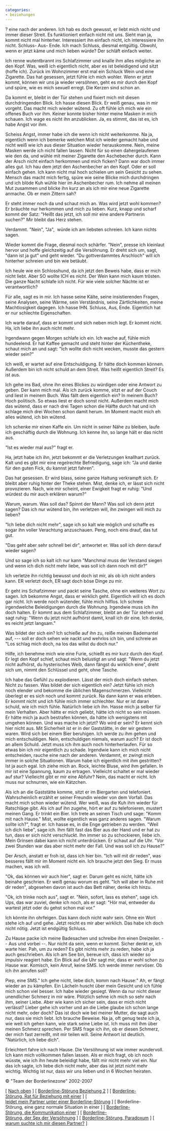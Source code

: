 ```yaml
---
categories:
- beziehungen
---
```

? eine nach der anderen. Ich hab
es doch gewusst, er liebt mich nicht und immer dieser Streit. Es funktioniert
einfach nicht mit uns. Sieht man ja, kommt nicht mal hinterher. Interessiert ihn
einfach nicht, ich interessiere ihn nicht. Schluss- Aus- Ende. Ich mach Schluss,
diesmal entgültig. Obwohl, wenn er jetzt käme und mich lieben würde? Der schläft
einfach weiter.

Ich renne wutentbrannt ins Schlafzimmer und knalle ihm alles mögliche
an den Kopf. Was, weiß ich eigentlich nicht, aber es ist beleidigend und sitzt
(hoffe ich). Zurück im Wohnzimmer erst mal ein Schluck Wein und eine Zigarette.
Das hat gesessen, jetzt fühle ich mich wohler. Wenn er jetzt kommt, können wir
uns ja wieder versöhnen, geht es mir durch den Kopf und spüre, wie es mich
sexuell erregt. Die Kerzen sind schon an.

Da kommt er, bleibt in der Tür stehen
und fixiert mich mit diesen durchdringenden Blick. Ich hasse diesen Blick. Er
weiß genau, was in mir vorgeht. Das macht mich wieder wütend. Zu oft fühle
ich mich wie ein offenes Buch vor ihm. Keiner konnte bisher hinter meine Masken
in mich schauen. Ich wage es nicht ihn anzublicken. Ja, es stimmt, das ist es,
ich habe Angst vor ihm.

Scheiss Angst, immer
habe ich die wenn ich nicht weiterkomme. Na ja, eigentlich wenn ich bemerke
welchen Mist ich wieder gemacht habe und nicht weiß wie ich aus dieser
Situation wieder herauskomme. Nein, meine Masken werde ich nicht fallen lassen.
Nicht für so einen dahergelaufenen wie den da, und wühle mit meiner Zigarette
den Aschebecher durch. Kann der Arsch nicht einfach herkommen und mich ficken?
Dann war doch immer alles gut. Ich hau dem jetzt den Aschenbecher an den Kopf.
Oder er soll einfach gehen. Ich kann nicht mal hoch schielen um sein Gesicht zu
sehen. Mensch das macht mich fertig, spüre wie seine Blicke mich durchdringen
und ich blöde Kuh wühle hier im Aschenbecher rum. Ich nehme all meinen Mut
zusammen und blicke ihn kurz an als ich mir eine neue Zigarette anmache. Ob er
mein Zittern sah?

Er steht immer noch da und schaut mich an. Was wird
jetzt wohl kommen? Er bräuchte nur herkommen und mich zu lieben. Kurz, knapp
und scharf kommt der Satz: "Heißt das jetzt, ich soll mir eine andere
Partnerin suchen?" Mir bleibt das Herz stehen.

Verdammt. "Nein",
"Ja",  würde ich
am liebsten schreien. Ich kann nichts sagen.

Wieder kommt die Frage, diesmal
noch schärfer. "Nein", presse ich kleinlaut hervor und hoffe gleichzeitig
auf die Versöhnung. Er dreht sich um, sagt, "dann ist ja gut" und geht
wieder. "Du gottverdammtes Arschloch" will ich hinterher schreien und
bin wie betäubt.

Ich heule wie ein Schlosshund, da ich jetzt den Beweis habe, dass er
mich nicht liebt. Aber SO wollte ICH es nicht.
Der Wein kann mich kaum trösten. Die ganze Nacht schlafe ich
nicht. Für wie viele solcher Nächte ist er verantwortlich?

Für alle, sagt es
in mir. Ich hasse seine Kälte, seine insistierenden Fragen, seine Analysen,
seine Wärme, sein Verständnis, seine Zärtlichkeiten, meine Machtlosigkeit
dagegen. Ich hasse IHN. Schluss, Aus, Ende. Eigentlich hat er nur schlechte
Eigenschaften.

Ich warte darauf, dass er kommt und sich neben mich legt. Er
kommt nicht. Ha, ich liebe ihn auch nicht mehr.

Irgendwann gegen Morgen schlafe
ich ein. Ich wache auf, fühle mich hundeelend. Er hat Kaffee gemacht und steht
hinter der Küchentheke, schaut mich an und sagt: "Ich wollte dich nicht
wecken, musste das gestern wieder sein?"

Ich weiß, er wartet auf eine Entschuldigung. Er hätte doch kommen können. Außerdem bin ich nicht schuld an
dem Streit. Was heißt eigentlich Streit? Es ist aus.

Ich gehe ins Bad, ohne ihn
eines Blickes zu würdigen oder eine Antwort zu geben. Der kann mich mal. Als
ich zurück komme, sitzt er auf der Couch und liest in meinem Buch. Was fällt
dem eigentlich ein? In meinem Buch? Hoch politisch. So etwas liest er doch sonst
nicht. Außerdem macht mich das wütend, dass er nach drei Tagen schon die Hälfte
durch hat und ich schlage mich drei Wochen schon damit herum. Im Moment macht
mich eh alles wütend, ich bin wütend.

Ich schenke mir einen
Kaffe ein. Um nicht in seiner Nähe zu bleiben, laufe ich geschäftig durch die
Wohnung. Ich kenne ihn, so lange hält er das nicht aus.

"Ist es wieder mal
aus?" fragt er.

Ha, jetzt habe ich
ihn, jetzt bekommt er die Verletzungen knallhart zurück. Kalt und es gibt mir
eine regelrechte Befriedigung, sage ich: "Ja und danke für den guten Fick, du
kannst jetzt fahren".

Das hat gesessen. Er wird blass, seine ganze Haltung
verkrampft sich. Er bleibt aber ruhig hinter der Theke stehen. Mist, denke ich,
er lässt sich nicht provozieren. Nach, wie mir scheint, einer Ewigkeit fragt er
ruhig: "Und würdest du mir auch erklären warum?"

Warum, warum. Was
soll das? Spinnt der Mann? Was soll ich denn jetzt sagen? Das ich nur wütend
bin, ihn verletzen will, ihn zwingen will mich zu lieben?

"Ich liebe dich
nicht mehr", sage ich so kalt wie möglich und schaffe es sogar ihn voller
Verachtung anzuschauen. Peng, noch eins drauf, das tut gut.

"Das geht aber sehr
schnell bei dir", antwortet er. Was soll ich denn darauf wieder sagen?

Und so sage ich
so kalt ich nur kann "Manchmal muss der
Verstand siegen und wenn ich dich nicht mehr liebe, was soll ich dann noch mit
dir?"

Ich verletze ihn
richtig bewusst und doch ist mir, als ob ich nicht anders kann. ER verletzt
doch, ER sagt doch böse Dinge zu mir.

Er geht ins
Schafzimmer und packt seine Tasche, ohne ein weiteres Wort zu sagen. Ich bekomme
Angst, dass er wirklich geht. Eigentlich will ich es doch gar nicht. Ich werde
noch wütender, fühle mich hilflos. Ich schreie irgendwelche Beleidigungen
durch die Wohnung. Irgendwie muss ich ihn doch halten. Er kommt aus dem
Schlafzimmer, bleibt an der Tür stehen und sagt ruhig: "Wenn du jetzt nicht
aufhörst damit, knall ich dir eine. Ich denke, es reicht jetzt langsam."

Was bildet der sich
ein? Ich schieße auf ihn zu, reiße meinen Bademantel auf, --- soll er doch
sehen wie nackt und wehrlos ich bin, und schreie an "Los schlag mich doch, na
los das willst du doch nur."

Hilfe, ich benehme
mich wie eine Furie, schießt es mir kurz durch den Kopf. Er legt den Kopf
schief, schaut mich belustigt an und sagt: "Wenn du jetzt nicht aufhörst, du
hysterisches Weib, dann fängst du wirklich eine", dreht sich um, nimmt den
Schlüssel und geht, ohne Tasche.

Ich habe das Gefühl zu explodieren. Lässt
der mich doch einfach stehen. Nicht zu fassen. Was bildet der sich eigentlich
ein? Jetzt fühle ich mich noch elender und bekomme die üblichen
Magenschmerzen. Vielleicht überlegt er es sich noch und kommt zurück. Na dann
kann er was erleben. Er kommt nicht und ich fühle mich immer schlechter. Nur er
ist daran schuld, wie ich mich fühle. Natürlich liebe ich ihn. Hasse mich ja
selber für mein Verhalten. Aber hätte er mich geliebt, hätte ich nicht so
sein müssen. Er hätte mich ja auch bestrafen können, da hätte ich wenigstens
mit umgehen können. Und was mache ich jetzt? Wo wird er sein? Er kennt sich
hier nicht aus. Mit Sicherheit ist er in der Gaststätte, in der wir gestern
waren. Wird sich bei einem Bier beruhigen. Ich werde zu ihm gehen und
mich entschuldigen. Nein, entschuldigen niemals, warum auch? Er ist doch an
allem Schuld. Jetzt muss ich ihm auch noch hinterherlaufen. Für so etwas bin
ich mir eigentlich zu schade. Irgendwie kann ich mich nicht entscheiden, rauche
eine nach der anderen. Verdammt, er zwingt mich immer in solche Situationen.
Warum habe ich eigentlich mit ihm gestritten? Ist ja auch egal. Ich ziehe mich
an. Rock, leichte Bluse, wird ihm gefallen. In mir ist eine Spannung, kaum zu
ertragen. Vielleicht schaltet er mal wieder auf stur? Vielleicht gibt er mir
eine Abfuhr? Nein, das macht er nicht. Ich muss nur schnurren, wie ein Kätzchen.

Als ich an die Gaststätte
komme, sitzt er im Biergarten und telefoniert. Wahrscheinlich erzählt er seiner
Freundin wieder von dem Vorfall. Das macht mich schon wieder wütend. Wer weiß,
was die Kuh ihm wieder für Ratschläge gibt. Als ich auf ihn zugehe, hört er
auf zu telefonieren, mustert meinen Gang. Er trinkt ein Bier. Ich trete an
seinen Tisch und sage: "Komm mit nach Hause." Mist, wollte eigentlich was
ganz anderes sagen. "Warum sollte ich?", fragt er. Ich hasse es, in die Enge
getrieben zu werden. "Weil ich dich liebe", sage ich. Ihm fällt fast das
Bier aus der Hand und er hat zu tun, dass er sich nicht verschluckt. Ihn immer
so zu schockieren, liebe ich. Mein Grinsen dabei kann ich nicht unterdrücken.
Er schaut auf die Uhr. "Vor zwei Stunden war das aber nicht mehr der Fall. Und
was soll ich zu Hause?"

Der Arsch, anstatt er
froh ist, dass ich hier bin. "Ich will mit dir reden", was besseres fällt
mir im Moment nicht ein. Ich brauche jetzt den Sieg. Er muss machen,
was ich will.

"Ok, das können wir auch hier", sagt er. Darum geht es
nicht, hätte ich beinahe geschrien. Er weiß genau worum es geht. "Ich will aber
in Ruhe mit dir reden", abgesehen davon ist auch das Bett näher, denke ich
hinzu.

"Ok, ich trinke noch aus",
sagt er. "Nein, sofort, lass es stehen", sage
ich. Ups, das war zuviel, denke ich noch, als er sagt: "Hör mal, entweder du
wartest jetzt oder du gehst schon mal vor."

Ich könnte ihn ohrfeigen. Das
kann doch nicht wahr sein. Ohne ein Wort stehe ich auf und gehe. Jetzt reicht es
mir aber wirklich. Das habe ich doch nicht nötig. Jetzt ist endgültig Schluss.

Zu Hause packe ich
meine Badesachen und schreibe ihm einen Dreizeiler. -- Aus und vorbei --. Nur nicht da
sein, wenn er kommt. Sicher denkt er, ich warte hier. Pah, um zu reden? Es gibt
nichts mehr zu reden, habe ich ja auch geschrieben. Als ich am See bin, bereue
ich, dass ich wieder so impulsiv reagiert habe. Ein Blick auf die Uhr sagt mir,
dass er wohl schon zu Hause war. Komisch, kein Anruf, keine SMS. Ich werde immer
nervöser. Ob ich ihn anrufen soll?

Piep, eine SMS." Ich
gehe nicht, liebe dich, komm nach Hause:" Ah, er fängt wieder an zu kämpfen.
Ein Lächeln huscht über mein Gesicht und ich fühle mich schon viel besser.
Ich habe wieder gesiegt. Wenn da nur nicht dieser unendlicher Schmerz in mir wäre. Plötzlich sehne ich
mich so sehr nach ihm, seiner Liebe. Aber wie kann ich sicher sein, dass er mich
nicht verlässt? Lieber gehe ich vorher und an die Liebe glaube ich schon lange
nicht mehr, oder doch? Das ist doch wie bei meiner Mutter, die sagt auch nur, dass sie mich liebt. Ich brauche Beweise.
Na ja, oft genug teste ich ja, wie weit
ich gehen kann, wie stark seine Liebe ist. Ich muss mit ihm über meinen Schmerz
sprechen. Per SMS frage ich ihn, ob er diesen Schmerz, der mich fast zerreißt,
mit mir teilen will. Seine Antwort ist deutlich. "Natürlich, ich liebe
dich".

Erleichtert fahre ich
nach Hause. Die Versöhnung ist wie immer wundervoll. Ich kann mich vollkommen
fallen lassen. Als er mich fragt, ob ich noch wüsste, wie ich ihn heute
beleidigt habe, fällt mir nicht mehr viel ein. Nur das ich sagte, ich liebe
dich nicht mehr, aber das ist jetzt nicht mehr wichtig. Wichtig ist nur, dass
wir uns lieben und in 6 Wochen heiraten.

©
"Team der Borderlinezone" 2002-2007

[ [Nach oben](beziehung.htm) ] [ [Borderline-Störung Beziehung 2](beziehung1/beziehung1.htm) ] [ [Borderline-Störung, Rat für Beziehung mit einer](grunds/grunds.htm) ] [ [leidet mein Partner unter einer Borderline-Störung](ratschl/rat.htm) ] [ Borderline-Störung, eine ganz normale Situation in einer ] [ [Borderline-Störung, die Kommunikation einer](beziehung1/kommu.htm) ] [ [Borderline-Störung, der Sex der Versöhnung](../trennung/weinen_schmerz.htm) ] [ [Borderline-Störung, Paradoxum](paradoxbez/pardoxum.htm) ] [ [warum suchte ich mir diesen Partner?](../warum_er_sie/warum_partner.htm) ]